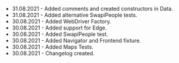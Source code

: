 
* 31.08.2021 - Added comments and created constructors in Data.
* 31.08.2021 - Added alternative SwapiPeople tests.
* 30.08.2021 - Added WebDriver Factory.
* 30.08.2021 - Added support for Edge.
* 30.08.2021 - Added SwapiPeople test.
* 30.08.2021 - Added Navigator and Frontend fixture.
* 30.08.2021 - Added Maps Tests.
* 30.08.2021 - Changelog created.